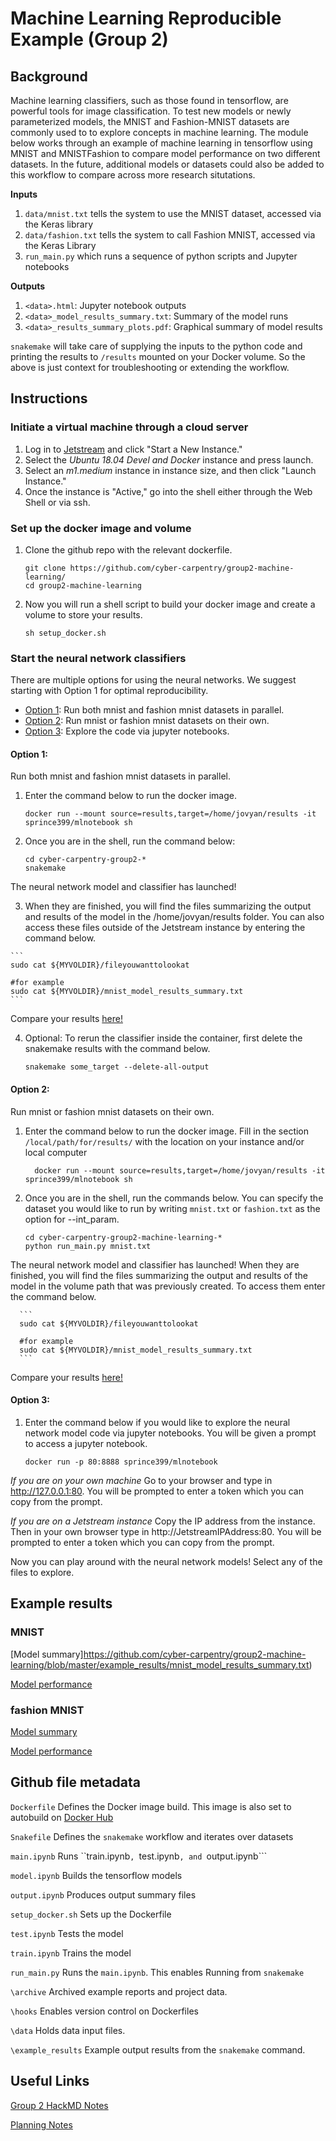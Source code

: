 # Machine Learning Reproducible Example (Group 2) 
## Background
Machine learning classifiers, such as those found in tensorflow, are powerful tools for image classification. To test new models or newly parameterized models, the MNIST and Fashion-MNIST datasets are commonly used to to explore concepts in machine learning. The module below works through an example of machine learning in tensorflow using MNIST and MNISTFashion to compare model performance on two different datasets. In the future, additional models or datasets could also be added to this workflow to compare across more research situtations. 

**Inputs**
  1. ```data/mnist.txt``` tells the system to use the MNIST dataset, accessed via the Keras library
  2. ```data/fashion.txt``` tells the system to call Fashion MNIST, accessed via the Keras Library
  3. ```run_main.py``` which runs a sequence of python scripts and Jupyter notebooks
  
  
**Outputs**
  1. ```<data>.html```: Jupyter notebook outputs
  2. ```<data>_model_results_summary.txt```: Summary of the model runs
  3. ```<data>_results_summary_plots.pdf```: Graphical summary of model results
  
  ```snakemake``` will take care of supplying the inputs to the python code and printing the results to ```/results``` mounted on your Docker volume. So the above is just context for troubleshooting or extending the workflow. 
  
## Instructions

### Initiate a virtual machine through a cloud server
  1. Log in to [Jetstream](https://use.jetstream-cloud.org/application/dashboard) and click "Start a New Instance."
  2. Select the _Ubuntu 18.04 Devel and Docker_ instance and press launch.
  3. Select an _m1.medium_ instance in instance size, and then click "Launch Instance."
  4. Once the instance is "Active," go into the shell either through the Web Shell or via ssh.
  
### Set up the docker image and volume ###
  
  1. Clone the github repo with the relevant dockerfile.
  
     ```
     git clone https://github.com/cyber-carpentry/group2-machine-learning/
     cd group2-machine-learning
     ```
  
  2. Now you will run a shell script to build your docker image and create a volume to store your results. 

     ```
     sh setup_docker.sh
     ```
  
### Start the neural network classifiers ###    
 
 There are multiple options for using the neural networks. We suggest starting with Option 1 for optimal reproducibility. 
  - [Option 1](README.md#option-1): Run both mnist and fashion mnist datasets in parallel.
  - [Option 2](README.md#option-2): Run mnist or fashion mnist datasets on their own.
  - [Option 3](README.md#option-3): Explore the code via jupyter notebooks.
 
#### **Option 1:** ####
 Run both mnist and fashion mnist datasets in parallel. 

  1. Enter the command below to run the docker image.
 
     ``` 
     docker run --mount source=results,target=/home/jovyan/results -it sprince399/mlnotebook sh
     ```
    
  2. Once you are in the shell, run the command below:
     
     ```
     cd cyber-carpentry-group2-*
     snakemake
     ```
     
   The neural network model and classifier has launched!
   
  3. When they are finished, you will find the files summarizing the output and results of the model in the /home/jovyan/results folder. You can also access these files outside of the Jetstream instance by entering the command below.
  
    ```
    sudo cat ${MYVOLDIR}/fileyouwanttolookat

    #for example
    sudo cat ${MYVOLDIR}/mnist_model_results_summary.txt
    ```
      
  Compare your results [here!](README.md#example-results)  
  
  4. Optional: To rerun the classifier inside the container, first delete the snakemake results with the command below.
    
     ```
     snakemake some_target --delete-all-output
     ```
  
  
#### **Option 2:** ####
Run mnist or fashion mnist datasets on their own.

 1. Enter the command below to run the docker image. Fill in the section `/local/path/for/results/` with the location on your instance and/or local computer 
 
     ``` 
       docker run --mount source=results,target=/home/jovyan/results -it sprince399/mlnotebook sh
     ```
    
 2. Once you are in the shell, run the commands below. You can specify the dataset you would like to run by writing ```mnist.txt``` or ```fashion.txt``` as the option for --int_param. 
 
      ```
      cd cyber-carpentry-group2-machine-learning-*
      python run_main.py mnist.txt
      ```
  The neural network model and classifier has launched! When they are finished, you will find the files summarizing the output and results of the model in the volume path that was previously created. To access them enter the command below.
  
      ```
      sudo cat ${MYVOLDIR}/fileyouwanttolookat

      #for example
      sudo cat ${MYVOLDIR}/mnist_model_results_summary.txt
      ```
  
  Compare your results [here!](README.md#example-results)   

#### **Option 3:** ####

  1. Enter the command below if you would like to explore the neural network model code via jupyter notebooks. You will be given a prompt to access a jupyter notebook.
     
       ```
       docker run -p 80:8888 sprince399/mlnotebook
       ```
              
  _If you are on your own machine_ 
  Go to your browser and type in http://127.0.0.1:80. You will be prompted to enter a token which you can copy from the prompt. 
        
   _If you are on a Jetstream instance_
   Copy the IP address from the instance. Then in your own browser type in http://JetstreamIPAddress:80. You will be prompted to enter a token which you can copy from the prompt. 
            
 Now you can play around with the neural network models! Select any of the files to explore. 
   
## Example results ##

### MNIST ###
[Model summary]https://github.com/cyber-carpentry/group2-machine-learning/blob/master/example_results/mnist_model_results_summary.txt)

[Model performance](https://github.com/cyber-carpentry/group2-machine-learning/blob/master/example_results/fashion_results_summary_plots.pdf)

### fashion MNIST ###
[Model summary](https://github.com/cyber-carpentry/group2-machine-learning/blob/master/example_results/fashion_model_results_summary.txt)

[Model performance](https://github.com/cyber-carpentry/group2-machine-learning/blob/master/example_results/fashion_results_summary_plots.pdf)

## Github file metadata
```Dockerfile``` Defines the Docker image build. This image is also set to autobuild on [Docker Hub](https://hub.docker.com/r/sprince399/mlnotebook)

```Snakefile``` Defines the ```snakemake``` workflow and iterates over datasets

```main.ipynb``` Runs ``train.ipynb```, ```test.ipynb```, and ```output.ipynb```

```model.ipynb``` Builds the tensorflow models

```output.ipynb``` Produces output summary files

```setup_docker.sh``` Sets up the Dockerfile

```test.ipynb``` Tests the model

```train.ipynb``` Trains the model

```run_main.py``` Runs the ```main.ipynb```. This enables Running from  ```snakemake```

```\archive``` Archived example reports and project data. 

```\hooks``` Enables version control on Dockerfiles

```\data``` Holds data input files. 

```\example_results``` Example output results from the ```snakemake``` command. 


## Useful Links

[Group 2 HackMD Notes](https://hackmd.io/@stephprince/r1BFBO7MH)

[Planning Notes](https://hackmd.io/8IlRqMagSr-wxBMXtmtgnA?both#Planning)
